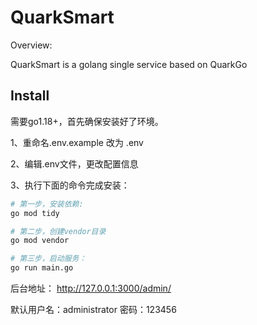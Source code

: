 # QuarkSmart

Overview:

QuarkSmart is a golang single service based on QuarkGo

## Install

需要go1.18+，首先确保安装好了环境。

1、重命名.env.example 改为 .env 

2、编辑.env文件，更改配置信息

3、执行下面的命令完成安装：
``` bash
# 第一步，安装依赖:
go mod tidy

# 第二步，创建vendor目录
go mod vendor

# 第三步，启动服务：
go run main.go
```

后台地址： http://127.0.0.1:3000/admin/

默认用户名：administrator 密码：123456